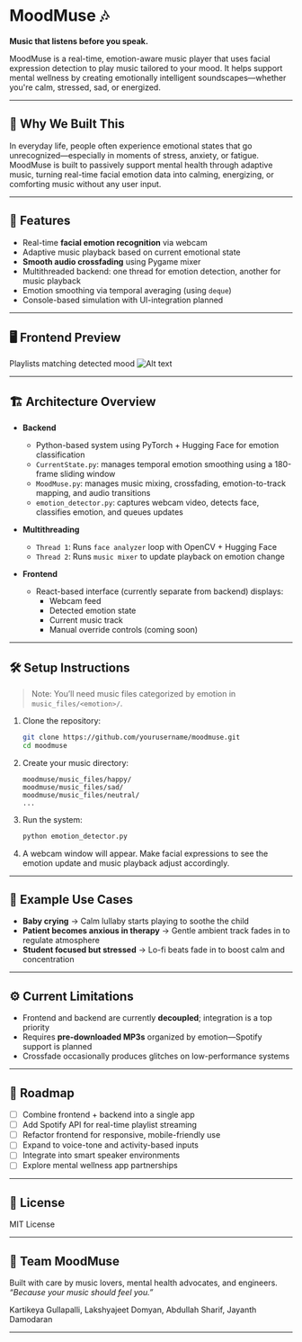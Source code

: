 # MoodMuse 🎶

**Music that listens before you speak.**

MoodMuse is a real-time, emotion-aware music player that uses facial expression detection to play music tailored to your mood. It helps support mental wellness by creating emotionally intelligent soundscapes—whether you're calm, stressed, sad, or energized.

---

## 🧠 Why We Built This

In everyday life, people often experience emotional states that go unrecognized—especially in moments of stress, anxiety, or fatigue. MoodMuse is built to passively support mental health through adaptive music, turning real-time facial emotion data into calming, energizing, or comforting music without any user input.

---

## 🎯 Features

- Real-time **facial emotion recognition** via webcam  
- Adaptive music playback based on current emotional state  
- **Smooth audio crossfading** using Pygame mixer  
- Multithreaded backend: one thread for emotion detection, another for music playback  
- Emotion smoothing via temporal averaging (using `deque`)  
- Console-based simulation with UI-integration planned  

---

## 🖥️ Frontend Preview
Playlists matching detected mood
![Alt text](MoodMuse/DemoImages/MoodPlaylist.jpg)

---

## 🏗️ Architecture Overview

- **Backend**
  - Python-based system using PyTorch + Hugging Face for emotion classification
  - `CurrentState.py`: manages temporal emotion smoothing using a 180-frame sliding window
  - `MoodMuse.py`: manages music mixing, crossfading, emotion-to-track mapping, and audio transitions
  - `emotion_detector.py`: captures webcam video, detects face, classifies emotion, and queues updates

- **Multithreading**
  - `Thread 1`: Runs `face analyzer` loop with OpenCV + Hugging Face
  - `Thread 2`: Runs `music mixer` to update playback on emotion change

- **Frontend**
  - React-based interface (currently separate from backend) displays:
    - Webcam feed
    - Detected emotion state
    - Current music track
    - Manual override controls (coming soon)

---

## 🛠️ Setup Instructions

> Note: You’ll need music files categorized by emotion in `music_files/<emotion>/`.

1. Clone the repository:
   ```bash
   git clone https://github.com/yourusername/moodmuse.git
   cd moodmuse
   ```

2. Create your music directory:
   ```
   moodmuse/music_files/happy/
   moodmuse/music_files/sad/
   moodmuse/music_files/neutral/
   ...
   ```

3. Run the system:
   ```bash
   python emotion_detector.py
   ```

4. A webcam window will appear. Make facial expressions to see the emotion update and music playback adjust accordingly.

---

## 🧪 Example Use Cases

- **Baby crying** → Calm lullaby starts playing to soothe the child  
- **Patient becomes anxious in therapy** → Gentle ambient track fades in to regulate atmosphere  
- **Student focused but stressed** → Lo-fi beats fade in to boost calm and concentration  

---

## ⚙️ Current Limitations

- Frontend and backend are currently **decoupled**; integration is a top priority  
- Requires **pre-downloaded MP3s** organized by emotion—Spotify support is planned  
- Crossfade occasionally produces glitches on low-performance systems  

---

## 🚧 Roadmap

- [ ] Combine frontend + backend into a single app  
- [ ] Add Spotify API for real-time playlist streaming  
- [ ] Refactor frontend for responsive, mobile-friendly use  
- [ ] Expand to voice-tone and activity-based inputs  
- [ ] Integrate into smart speaker environments  
- [ ] Explore mental wellness app partnerships  

---

## 📄 License

MIT License

---

## 🙌 Team MoodMuse

Built with care by music lovers, mental health advocates, and engineers.  
_“Because your music should feel you.”_

Kartikeya Gullapalli, 
Lakshyajeet Domyan, 
Abdullah Sharif, 
Jayanth Damodaran

---


